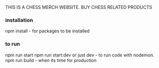 THIS IS A CHESS MERCH WEBSITE. BUY CHESS RELATED PRODUCTS


### installation
npm install  - for packages to be installed

### to run 
npm run start
npm run start:dev or just dev - to run code with nodemon.
npm run build - when its time for production
